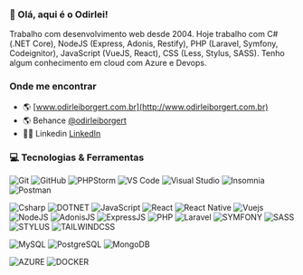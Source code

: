 ### 👋 Olá, aqui é o Odirlei!

Trabalho com desenvolvimento web desde 2004. Hoje trabalho com C# (.NET Core), NodeJS (Express, Adonis, Restify), PHP (Laravel, Symfony, Codeignitor), JavaScript (VueJS, React), CSS (Less, Stylus, SASS). Tenho algum conhecimento em cloud com Azure e Devops.

### Onde me encontrar

- 🌎 [www.odirleiborgert.com.br](http://www.odirleiborgert.com.br)
- 🌎 Behance [@odirleiborgert](https://www.behance.net/odirleiborgert)
- 👨‍💼 Linkedin [LinkedIn](https://www.linkedin.com/in/odirleiborgert/)

### 💻 Tecnologias & Ferramentas

![Git](https://img.shields.io/badge/GIT-000000?style=flat-square&logo=git&logoColor=orange)
![GitHub](https://img.shields.io/badge/GITHUB-000000?style=flat-square&logo=github)
![PHPStorm](https://img.shields.io/badge/PHPSTORM-000000?style=flat-square&logo=visual-studio-code&logoColor=blue)
![VS Code](https://img.shields.io/badge/VSCODE-000000?style=flat-square&logo=visual-studio-code&logoColor=blue)
![Visual Studio](https://img.shields.io/badge/VISUAL_STUDIO-black?style=flat-square&logo=visualstudio&logoColor=FF9900)
![Insomnia](https://img.shields.io/badge/INSOMNIA-black?style=flat-square&logo=insomnia&logoColor=FF9900)
![Postman](https://img.shields.io/badge/POSTMAN-000000?style=flat-square&logo=postman)

![Csharp](https://img.shields.io/badge/CSHARP-black?style=flat-square&logo=csharp)
![DOTNET](https://img.shields.io/badge/DOTNET-black?style=flat-square&logo=dotnet&logoColor=FF9900)
![JavaScript](https://img.shields.io/badge/JAVASCRIPT-black?style=flat-square&logo=javascript)
![React](https://img.shields.io/badge/REACT-black?style=flat-square&logo=react)
![React Native](https://img.shields.io/badge/REACT_NATIVE-black?style=flat-square&logo=react)
![Vuejs](https://img.shields.io/badge/VUE-black?style=flat-square&logo=vuejs&logoColor=red)
![NodeJS](https://img.shields.io/badge/NODEJS-black?style=flat-square&logo=node.js)
![AdonisJS](https://img.shields.io/badge/ADONISJS-black?style=flat-square&logo=adonisjs)
![ExpressJS](https://img.shields.io/badge/EXPRESSJS-black?style=flat-square&logo=express)
![PHP](https://img.shields.io/badge/PHP-black?style=flat-square&logo=php)
![Laravel](https://img.shields.io/badge/LARAVEL-black?style=flat-square&logo=laravel)
![SYMFONY](https://img.shields.io/badge/SYMFONY-black?style=flat-square&logo=symfony)
![SASS](https://img.shields.io/badge/SASS-black?style=flat-square&logo=sass)
![STYLUS](https://img.shields.io/badge/STYLUS-black?style=flat-square&logo=stylus)
![TAILWINDCSS](https://img.shields.io/badge/TAILWINDCSS-black?style=flat-square&logo=tailwindcss)

![MySQL](https://img.shields.io/badge/MySQL-black?style=flat-square&logo=mysql)
![PostgreSQL](https://img.shields.io/badge/POSTGRESQL-black?style=flat-square&logo=postgresql)
![MongoDB](https://img.shields.io/badge/MONGODB-black?style=flat-square&logo=mongodb)

![AZURE](https://img.shields.io/badge/AZURE-black?style=flat-square&logo=azure&logoColor=FF9900)
![DOCKER](https://img.shields.io/badge/DOCKER-black?style=flat-square&logo=docker&logoColor=FF9900)
